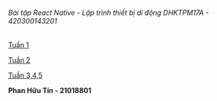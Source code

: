 ###### Bài tập React Native - Lập trình thiết bị di động DHKTPM17A - 420300143201

[Tuần 1](https://github.com/tinph0108/Tuan1-JS)

[Tuần 2](https://github.com/tinph0108/Tuan02_JS)

[Tuần 3,4,5](https://github.com/tinph0108/ReactNative)

**Phan Hữu Tín - 21018801**

